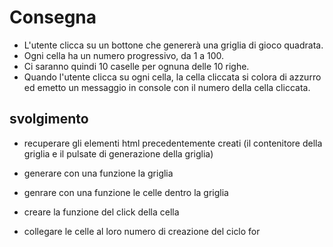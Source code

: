 # Consegna

- L'utente clicca su un bottone che genererà una griglia di gioco quadrata.
- Ogni cella ha un numero progressivo, da 1 a 100.
- Ci saranno quindi 10 caselle per ognuna delle 10 righe.
- Quando l'utente clicca su ogni cella, la cella cliccata si colora di azzurro ed emetto un messaggio in console con il numero della cella cliccata.

## svolgimento

- recuperare gli elementi html precedentemente creati (il contenitore della griglia e il pulsate di generazione della griglia)

- generare con una funzione la griglia

- genrare con una funzione le celle dentro la griglia

- creare la funzione del click della cella

- collegare le celle al loro numero di creazione del ciclo for

